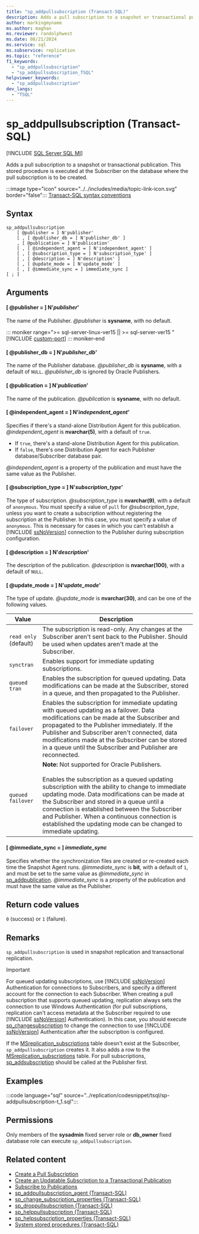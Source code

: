 ```yaml
---
title: "sp_addpullsubscription (Transact-SQL)"
description: Adds a pull subscription to a snapshot or transactional publication.
author: markingmyname
ms.author: maghan
ms.reviewer: randolphwest
ms.date: 08/21/2024
ms.service: sql
ms.subservice: replication
ms.topic: "reference"
f1_keywords:
  - "sp_addpullsubscription"
  - "sp_addpullsubscription_TSQL"
helpviewer_keywords:
  - "sp_addpullsubscription"
dev_langs:
  - "TSQL"
---
```

# sp_addpullsubscription (Transact-SQL)

[!INCLUDE [SQL Server SQL MI](../../includes/applies-to-version/sql-asdbmi.md)]

Adds a pull subscription to a snapshot or transactional publication. This stored procedure is executed at the Subscriber on the database where the pull subscription is to be created.

:::image type="icon" source="../../includes/media/topic-link-icon.svg" border="false"::: [Transact-SQL syntax conventions](../../t-sql/language-elements/transact-sql-syntax-conventions-transact-sql.md)

## Syntax

```syntaxsql
sp_addpullsubscription
    [ @publisher = ] N'publisher'
    [ , [ @publisher_db = ] N'publisher_db' ]
    , [ @publication = ] N'publication'
    [ , [ @independent_agent = ] N'independent_agent' ]
    [ , [ @subscription_type = ] N'subscription_type' ]
    [ , [ @description = ] N'description' ]
    [ , [ @update_mode = ] N'update_mode' ]
    [ , [ @immediate_sync = ] immediate_sync ]
[ ; ]
```

## Arguments

#### [ @publisher = ] N'*publisher*'

The name of the Publisher. *@publisher* is **sysname**, with no default.

<!--SQL Server 2019 on Linux-->
::: moniker range=">= sql-server-linux-ver15 || >= sql-server-ver15 "
[!INCLUDE [custom-port](includes/custom-port.md)]
::: moniker-end

#### [ @publisher_db = ] N'*publisher_db*'

The name of the Publisher database. *@publisher_db* is **sysname**, with a default of `NULL`. *@publisher_db* is ignored by Oracle Publishers.

#### [ @publication = ] N'*publication*'

The name of the publication. *@publication* is **sysname**, with no default.

#### [ @independent_agent = ] N'*independent_agent*'

Specifies if there's a stand-alone Distribution Agent for this publication. *@independent_agent* is **nvarchar(5)**, with a default of `true`.

- If `true`, there's a stand-alone Distribution Agent for this publication.
- If `false`, there's one Distribution Agent for each Publisher database/Subscriber database pair.

*@independent_agent* is a property of the publication and must have the same value as the Publisher.

#### [ @subscription_type = ] N'*subscription_type*'

The type of subscription. *@subscription_type* is **nvarchar(9)**, with a default of `anonymous`. You must specify a value of `pull` for *@subscription_type*, unless you want to create a subscription without registering the subscription at the Publisher. In this case, you must specify a value of `anonymous`. This is necessary for cases in which you can't establish a [!INCLUDE [ssNoVersion](../../includes/ssnoversion-md.md)] connection to the Publisher during subscription configuration.

#### [ @description = ] N'*description*'

The description of the publication. *@description* is **nvarchar(100)**, with a default of `NULL`.

#### [ @update_mode = ] N'*update_mode*'

The type of update. *@update_mode* is **nvarchar(30)**, and can be one of the following values.

| Value | Description |
| --- | --- |
| `read only` (default) | The subscription is read-only. Any changes at the Subscriber aren't sent back to the Publisher. Should be used when updates aren't made at the Subscriber. |
| `synctran` | Enables support for immediate updating subscriptions. |
| `queued tran` | Enables the subscription for queued updating. Data modifications can be made at the Subscriber, stored in a queue, and then propagated to the Publisher. |
| `failover` | Enables the subscription for immediate updating with queued updating as a failover. Data modifications can be made at the Subscriber and propagated to the Publisher immediately. If the Publisher and Subscriber aren't connected, data modifications made at the Subscriber can be stored in a queue until the Subscriber and Publisher are reconnected. |
| `queued failover` | **Note:** Not supported for Oracle Publishers.<br /><br />Enables the subscription as a queued updating subscription with the ability to change to immediate updating mode. Data modifications can be made at the Subscriber and stored in a queue until a connection is established between the Subscriber and Publisher. When a continuous connection is established the updating mode can be changed to immediate updating. |

#### [ @immediate_sync = ] *immediate_sync*

Specifies whether the synchronization files are created or re-created each time the Snapshot Agent runs. *@immediate_sync* is **bit**, with a default of `1`, and must be set to the same value as *@immediate_sync* in [sp_addpublication](sp-addpublication-transact-sql.md). *@immediate_sync* is a property of the publication and must have the same value as the Publisher.

## Return code values

`0` (success) or `1` (failure).

## Remarks

`sp_addpullsubscription` is used in snapshot replication and transactional replication.

> [!IMPORTANT]  
> For queued updating subscriptions, use [!INCLUDE [ssNoVersion](../../includes/ssnoversion-md.md)] Authentication for connections to Subscribers, and specify a different account for the connection to each Subscriber. When creating a pull subscription that supports queued updating, replication always sets the connection to use Windows Authentication (for pull subscriptions, replication can't access metadata at the Subscriber required to use [!INCLUDE [ssNoVersion](../../includes/ssnoversion-md.md)] Authentication). In this case, you should execute [sp_changesubscription](sp-changesubscription-transact-sql.md) to change the connection to use [!INCLUDE [ssNoVersion](../../includes/ssnoversion-md.md)] Authentication after the subscription is configured.

If the [MSreplication_subscriptions](../system-tables/msreplication-subscriptions-transact-sql.md) table doesn't exist at the Subscriber, `sp_addpullsubscription` creates it. It also adds a row to the [MSreplication_subscriptions](../system-tables/msreplication-subscriptions-transact-sql.md) table. For pull subscriptions, [sp_addsubscription](sp-addsubscription-transact-sql.md) should be called at the Publisher first.

## Examples

:::code language="sql" source="../replication/codesnippet/tsql/sp-addpullsubscription-t_1.sql":::

## Permissions

Only members of the **sysadmin** fixed server role or **db_owner** fixed database role can execute `sp_addpullsubscription`.

## Related content

- [Create a Pull Subscription](../replication/create-a-pull-subscription.md)
- [Create an Updatable Subscription to a Transactional Publication](../replication/publish/create-an-updatable-subscription-to-a-transactional-publication.md)
- [Subscribe to Publications](../replication/subscribe-to-publications.md)
- [sp_addpullsubscription_agent (Transact-SQL)](sp-addpullsubscription-agent-transact-sql.md)
- [sp_change_subscription_properties (Transact-SQL)](sp-change-subscription-properties-transact-sql.md)
- [sp_droppullsubscription (Transact-SQL)](sp-droppullsubscription-transact-sql.md)
- [sp_helppullsubscription (Transact-SQL)](sp-helppullsubscription-transact-sql.md)
- [sp_helpsubscription_properties (Transact-SQL)](sp-helpsubscription-properties-transact-sql.md)
- [System stored procedures (Transact-SQL)](system-stored-procedures-transact-sql.md)
